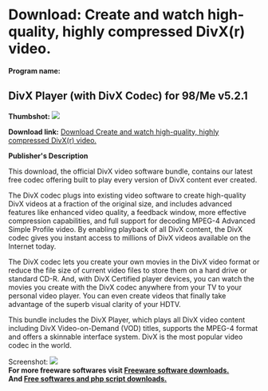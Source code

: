 # Download: Create and watch high-quality, highly compressed DivX(r) video.

**Program name:**

## DivX Player (with DivX Codec) for 98/Me v5.2.1

  
**Thumbshot:** ![](http://www.freewarefiles.com/screenshot/divx521_md.gif)   
  
**Download link:** [Download Create and watch high-quality, highly compressed DivX(r) video.](http://freesoftwares.boysofts.com/DivX-Player-with-DivX-Codec-For-Me-V_program_12155.html)  
  


**Publisher's Description**  
  


This download, the official DivX video software bundle, contains our latest free codec offering built to play every version of DivX content ever created. 

The DivX codec plugs into existing video software to create high-quality DivX videos at a fraction of the original size, and includes advanced features like enhanced video quality, a feedback window, more effective compression capabilities, and full support for decoding MPEG-4 Advanced Simple Profile video. By enabling playback of all DivX content, the DivX codec gives you instant access to millions of DivX videos available on the Internet today. 

The DivX codec lets you create your own movies in the DivX video format or reduce the file size of current video files to store them on a hard drive or standard CD-R. And, with DivX Certified player devices, you can watch the movies you create with the DivX codec anywhere from your TV to your personal video player. You can even create videos that finally take advantage of the superb visual clarity of your HDTV. 

This bundle includes the DivX Player, which plays all DivX video content including DivX Video-on-Demand (VOD) titles, supports the MPEG-4 format and offers a skinnable interface system. DivX is the most popular video codec in the world. 

  
  
Screenshot: ![](http://www.freewarefiles.com/screenshot/divx521.gif)   
**For more freeware softwares visit [Freeware software downloads.](http://freesoftwares.boysofts.com/)**   
**And [Free softwares and php script downloads.](http://www.boysofts.com/)**
